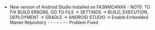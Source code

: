 - New version of Android Studio installed on FA3NMCANX4 -
NOTE: TO FIX BUILD ERRORS, GO TO FILE -> SETTINGS -> BUILD, EXECUTION, DEPLOYMENT -> GRADLE -> ANDROID STUDIO -> Enable Embedded Maven Repository - - - - - - - Problem Fixed
